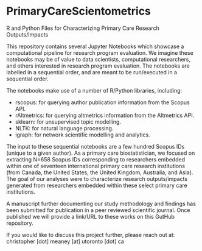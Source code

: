 # PrimaryCareScientometrics
R and Python Files for Characterizing Primary Care Research Outputs/Impacts 

This repository contains several Jupyter Notebooks which showcase a computational pipeline for research program evaluation. We imagine these notebooks may be of value to data scientists, computational researchers, and others interested in research program evaluation. The notebooks are labelled in a sequential order, and are meant to be run/executed in a sequential order.

The notebooks make use of a number of R/Python libraries, including:
- rscopus: for querying author publication information from the Scopus API.
- rAltmetrics: for querying altmetrics information from the Altmetrics API.
- sklearn: for unsupervised topic modelling.
- NLTK: for natural language processing.
- igraph: for network scientific modelling and analytics.

The input to these sequential notebooks are a few hundred Scopus IDs (unique to a given author). As a primary care biostatistician, we focused on extracting N=658 Scopus IDs corresponding to researchers embedded within one of seventeen international primary care research institutions (from Canada, the United States, the United Kingdom, Australia, and Asia). The goal of our analyses were to characterize research outputs/impacts generated from researchers embedded within these select primary care institutions.

A manuscript further documenting our study methodology and findings has been submitted for publication in a peer reviewed scientific journal. Once published we will provide a link/URL to these works on this GutHub repository.

If you would like to discuss this project further, please reach out at: christopher [dot] meaney [at] utoronto [dot] ca
